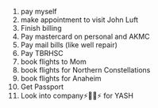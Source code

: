 1. pay myself
1. make appointment to visit John Luft
1. Finish billing
1. Pay mastercard on personal and AKMC
1. Pay mail bills (like well repair)
1. Pay TBRHSC
1. book flights to Mom
1. book flights for Northern Constellations
1. book flights for Anaheim
1. Get Passport
1. Look into company⚡🚴‍♂⚡ for YASH
